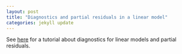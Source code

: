 ```yaml
--- 
layout: post 
title: "Diagnostics and partial residuals in a linear model" 
categories: jekyll update
---
```


See
[here](https://bozenne.github.io/doc/2020-09-17-linearModel/post-linearModel.pdf)
for a tutorial about diagnostics for linear models and partial residuals.
